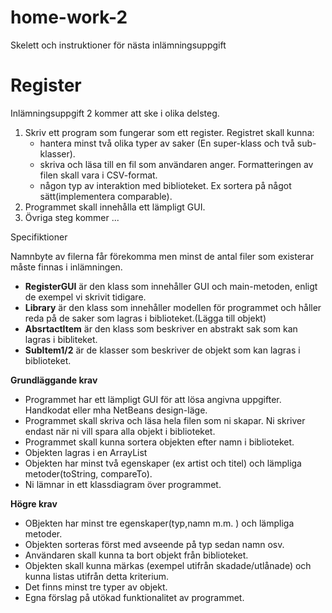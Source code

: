 home-work-2
===========

Skelett och instruktioner för nästa inlämningsuppgift

Register
===

Inlämningsuppgift 2 kommer att ske i olika delsteg.

1. Skriv ett program som fungerar som ett register. Registret skall kunna:
    - hantera minst två olika typer av saker (En super-klass och två sub-klasser). 
    - skriva och läsa till en fil som användaren anger. Formatteringen av filen skall vara i CSV-format.
    - någon typ av interaktion med biblioteket. Ex sortera på något sätt(implementera comparable).
3. Programmet skall innehålla ett lämpligt GUI.
2. Övriga steg kommer ...

Specifiktioner

Namnbyte av filerna får förekomma men minst de antal filer som existerar måste finnas i inlämningen.

- **RegisterGUI** är den klass som innehåller GUI och main-metoden, enligt de exempel vi skrivit tidigare.
- **Library** är den klass som innehåller modellen för programmet och håller reda på de saker som lagras i biblioteket.(Lägga till objekt)
- **AbsrtactItem** är den klass som beskriver en abstrakt sak som kan lagras i bibliteket. 
- **SubItem1/2** är de klasser som beskriver de objekt som kan lagras i biblioteket.

**Grundläggande krav**

- Programmet har ett lämpligt GUI för att lösa angivna uppgifter. Handkodat eller mha NetBeans design-läge. 
- Programmet skall skriva och läsa hela filen som ni skapar. Ni skriver endast när ni vill spara alla objekt i biblioteket.
- Programmet skall kunna sortera objekten efter namn i biblioteket.
- Objekten lagras i en ArrayList
- Objekten har minst två egenskaper (ex artist och titel) och lämpliga metoder(toString, compareTo).
- Ni lämnar in ett klassdiagram över programmet. 

**Högre krav**

- OBjekten har minst tre egenskaper(typ,namn m.m. ) och lämpliga metoder.
- Objekten sorteras först med avseende på typ sedan namn osv.
- Användaren skall kunna ta bort objekt från biblioteket.
- Objekten skall kunna märkas (exempel utifrån skadade/utlånade) och kunna listas utifrån detta kriterium.
- Det finns minst tre typer av objekt.
- Egna förslag på utökad funktionalitet av programmet.
